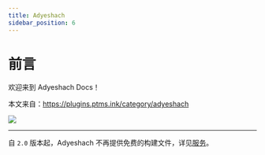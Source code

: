 ```yaml
---
title: Adyeshach
sidebar_position: 6
---
```


# 前言

欢迎来到 Adyeshach Docs！

本文来自：https://plugins.ptms.ink/category/adyeshach

![](/img/adyeshach.png)

---

自 `2.0` 版本起，Adyeshach 不再提供免费的构建文件，详见[服务](service)。

